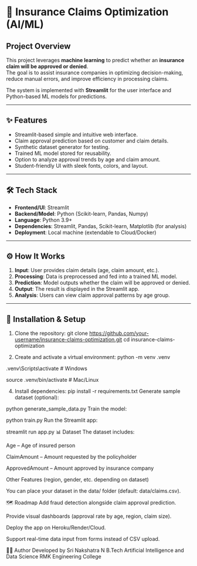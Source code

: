 # 🏥 Insurance Claims Optimization (AI/ML)

## Project Overview
This project leverages **machine learning** to predict whether an **insurance claim will be approved or denied**.  
The goal is to assist insurance companies in optimizing decision-making, reduce manual errors, and improve efficiency in processing claims.  

The system is implemented with **Streamlit** for the user interface and Python-based ML models for predictions.  

---

## ✨ Features
- Streamlit-based simple and intuitive web interface.  
- Claim approval prediction based on customer and claim details.  
- Synthetic dataset generator for testing.  
- Trained ML model stored for reusability.  
- Option to analyze approval trends by age and claim amount.  
- Student-friendly UI with sleek fonts, colors, and layout.  

---

## 🛠 Tech Stack
- **Frontend/UI**: Streamlit  
- **Backend/Model**: Python (Scikit-learn, Pandas, Numpy)  
- **Language**: Python 3.9+  
- **Dependencies**: Streamlit, Pandas, Scikit-learn, Matplotlib (for analysis)  
- **Deployment**: Local machine (extendable to Cloud/Docker)  

---

## ⚙️ How It Works
1. **Input**: User provides claim details (age, claim amount, etc.).  
2. **Processing**: Data is preprocessed and fed into a trained ML model.  
3. **Prediction**: Model outputs whether the claim will be approved or denied.  
4. **Output**: The result is displayed in the Streamlit app.  
5. **Analysis**: Users can view claim approval patterns by age group.  

---

## 🚀 Installation & Setup

1. Clone the repository:
   git clone https://github.com/your-username/insurance-claims-optimization.git
   cd insurance-claims-optimization
   
2. Create and activate a virtual environment:
   python -m venv .venv
   
  .venv\Scripts\activate   # Windows
  
   source .venv/bin/activate   # Mac/Linux
   
4. Install dependencies:
   pip install -r requirements.txt
   Generate sample dataset (optional):

python generate_sample_data.py
Train the model:


python train.py
Run the Streamlit app:

streamlit run app.py
📊 Dataset
The dataset includes:

Age – Age of insured person

ClaimAmount – Amount requested by the policyholder

ApprovedAmount – Amount approved by insurance company

Other Features (region, gender, etc. depending on dataset)

You can place your dataset in the data/ folder (default: data/claims.csv).

🗺 Roadmap
Add fraud detection alongside claim approval prediction.

Provide visual dashboards (approval rate by age, region, claim size).

Deploy the app on Heroku/Render/Cloud.

Support real-time data input from forms instead of CSV upload.


👩‍💻 Author
Developed by Sri Nakshatra N
B.Tech Artificial Intelligence and Data Science
RMK Engineering College
